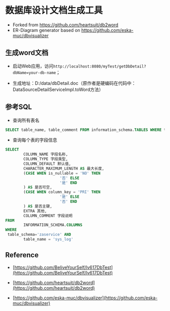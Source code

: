 # 数据库设计文档生成工具

- Forked from https://github.com/heartsuit/db2word
- ER-Diagram generator based on https://github.com/eska-muc/dbvisualizer


## 生成word文档

- 启动Web应用，访问`http://localhost:8080/myTest/getDbDetail?dbName=your-db-name`；

- 生成地址：D:/data/dbDetail.doc（原作者是硬编码在代码中：DataSourceDetailServiceImpl.toWord方法）

## 参考SQL

* 查询所有表名

```sql
SELECT table_name, table_comment FROM information_schema.TABLES WHERE table_schema='zaservice';
```

* 查询每个表的字段信息

```sql
SELECT
        COLUMN_NAME 字段名称,
        COLUMN_TYPE 字段类型,
        COLUMN_DEFAULT 默认值,
        CHARACTER_MAXIMUM_LENGTH AS 最大长度,
        (CASE WHEN is_nullable = 'NO' THEN
                        '否' ELSE
                        '是' END
        ) AS 是否可空,
        (CASE WHEN column_key = 'PRI' THEN
                        '是' ELSE
                        '否' END
        ) AS 是否主键,
        EXTRA 其他,
        COLUMN_COMMENT 字段说明
FROM
        INFORMATION_SCHEMA.COLUMNS
WHERE
 table_schema='zaservice' AND
        table_name = 'sys_log'
```

## Reference

- [https://github.com/BeliveYourSelf/lv617DbTest](https://github.com/BeliveYourSelf/lv617DbTest)

- [https://github.com/heartsuit/db2word](https://github.com/heartsuit/db2word)

- [https://github.com/eska-muc/dbvisualizer](https://github.com/eska-muc/dbvisualizer)
